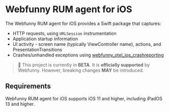 # Webfunny RUM agent for iOS

The Webfunny RUM agent for iOS provides a Swift package that captures:

- HTTP requests, using `URLSession` instrumentation
- Application startup information
- UI activity - screen name (typically ViewController name), actions, and PresentationTransitions
- Crashes/unhandled exceptions using [webfunny_otel_ios_crashreporting](https://github.com/a597873885/webfunny_otel_ios_crashreporting)

> :construction: This project is currently in **BETA**. It is **officially supported** by Webfunny. However, breaking changes **MAY** be introduced.

## Requirements

Webfunny RUM agent for iOS supports iOS 11 and higher, including iPadOS 13 and higher.

